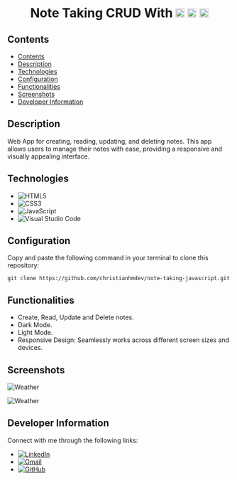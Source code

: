<div align="center">
  <h1>Note Taking CRUD With
    <img src="https://img.shields.io/badge/-HTML5-orange?logo=html5&logoColor=white" alt="HTML5" height="20"/>
    <img src="https://img.shields.io/badge/-CSS3-blue?logo=css3&logoColor=white" alt="CSS3" height="20"/>
    <img src="https://img.shields.io/badge/-JavaScript-yellow?logo=javascript&logoColor=white" alt="JavaScript" height="20"/>
  </h1>
</div>

## Contents

- [Contents](#contents)
- [Description](#description)
- [Technologies](#technologies)
- [Configuration](#configuration)
- [Functionalities](#functionalities)
- [Screenshots](#screenshots)
- [Developer Information](#developer-information)

## Description

Web App for creating, reading, updating, and deleting notes. This app allows users to manage their notes with ease, providing a responsive and visually appealing interface.

## Technologies

- ![HTML5](https://img.shields.io/badge/-HTML5-orange?logo=html5&logoColor=white)
- ![CSS3](https://img.shields.io/badge/-CSS3-blue?logo=css3&logoColor=white)
- ![JavaScript](https://img.shields.io/badge/-JavaScript-yellow?logo=javascript&logoColor=white)
- ![Visual Studio Code](https://img.shields.io/badge/-Visual%20Studio%20Code-007ACC?logo=visual-studio-code&logoColor=white)

## Configuration

Copy and paste the following command in your terminal to clone this repository:

```
git clone https://github.com/christianhmdev/note-taking-javascript.git
```

## Functionalities

- Create, Read, Update and Delete notes.
- Dark Mode.
- Light Mode.
- Responsive Design: Seamlessly works across different screen sizes and devices.

## Screenshots

![Weather](https://res.cloudinary.com/ddmcwbdtl/image/upload/v1702904322/note-taking-dark.png)

![Weather](https://res.cloudinary.com/ddmcwbdtl/image/upload/v1702904353/note-taking-light.png)

## Developer Information

Connect with me through the following links:

- [![LinkedIn](https://img.shields.io/badge/LinkedIn-blue?logo=linkedin)](https://www.linkedin.com/in/christianhuamandev/)
- [![Gmail](https://img.shields.io/badge/Gmail-red?logo=gmail)](mailto:christianhuamandev@gmail.com)
- [![GitHub](https://img.shields.io/badge/GitHub-black?logo=github)](https://github.com/christianhmdev/)

